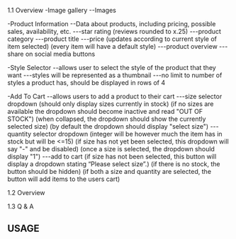 1.1 Overview
-Image gallery
--Images

-Product Information
--Data about products, including pricing, possible sales, availability, etc.
---star rating (reviews rounded to x.25)
---product category
---product title
---price (updates according to current style of item selected) (every item will have a default style)
---product overview
---share on social media buttons

-Style Selector
--allows user to select the style of the product that they want
---styles will be represented as a thumbnail
---no limit to number of styles a product has, should be displayed in rows of 4

-Add To Cart
--allows users to add a product to their cart
---size selector dropdown (should only display sizes currently in stock) (if no sizes are available the dropdown should become inactive and read "OUT OF STOCK") (when collapsed, the dropdown should show the currently selected size) (by default the dropdown should display "select size")
---quantity selector dropdown (integer will be however much the item has in stock but will be <=15) (if size has not yet been selected, this dropdown will say "-" and be disabled) (once a size is selected, the dropdown should display "1")
---add to cart (if size has not been selected, this button will display a dropdown stating “Please select size”.) (if there is no stock, the button should be hidden) (if both a size and quantity are selected, the button will add items to the users cart)

1.2 Overview

1.3 Q & A

USAGE
--------------------------------------------------------------------------------------------------------
